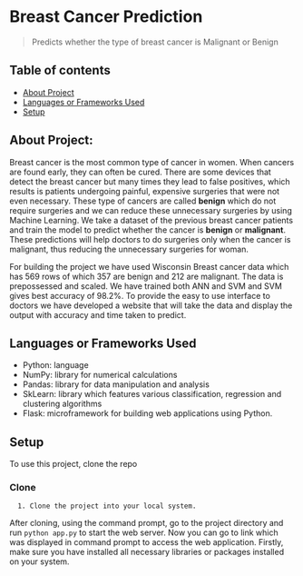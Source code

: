 # Breast Cancer Prediction
> Predicts whether the type of breast cancer is Malignant or Benign

## Table of contents
* [About Project](#about-project)
* [Languages or Frameworks Used](#languages-or-frameworks-used)
* [Setup](#setup)

## About Project:

Breast cancer is the most common type of cancer in women. When cancers are found early, they can often be cured. 
There are some devices that detect the breast cancer but many times they lead to false positives, which results 
is patients undergoing painful, expensive surgeries that were not even necessary. These type of cancers are called 
**benign** which do not require surgeries and we can reduce these unnecessary surgeries by using Machine Learning. 
We take a dataset of the previous breast cancer patients and train the model to predict whether the cancer is **benign** or **malignant**. These predictions will help doctors to do surgeries only when the cancer is malignant, thus reducing the unnecessary surgeries for woman. 

For building the project we have used Wisconsin Breast cancer data which has 569 rows of which 357 are benign and 212 are malignant. 
The data is prepossessed and scaled. We have trained both ANN and SVM and SVM gives best accuracy of 98.2%. To provide the easy to
use interface to doctors we have developed a website that will take the data and display the output with accuracy and time taken 
to predict.


## Languages or Frameworks Used 

  * Python: language
  * NumPy: library for numerical calculations
  * Pandas: library for data manipulation and analysis
  * SkLearn: library which features various classification, regression and clustering algorithms
  * Flask: microframework for building web applications using Python.
  
## Setup
  
  To use this project, clone the repo
  
  ### Clone
  ```
    1. Clone the project into your local system.
  ```
  
  After cloning, using the command prompt, go to the project directory and run `python app.py` to start the web server. Now you can go to link which was displayed in command prompt to access the web application. Firstly, make sure you have installed all necessary libraries or packages installed on your system.
